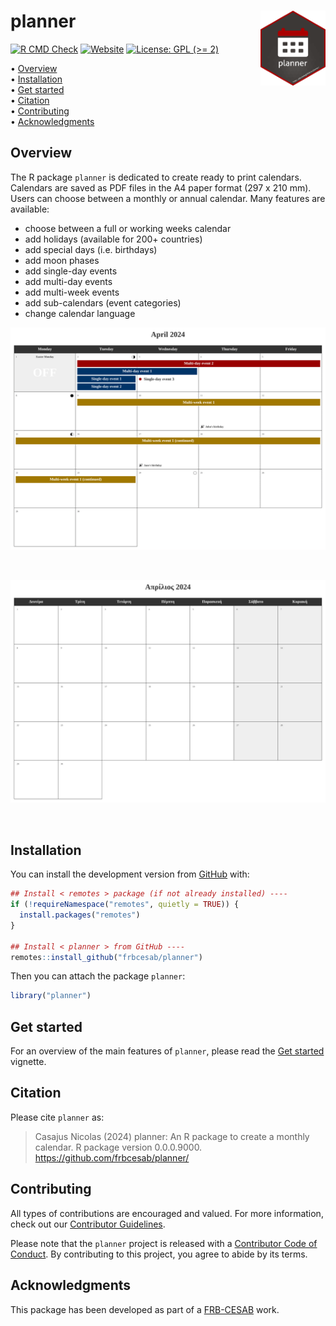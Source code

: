 
<!-- README.md is generated from README.Rmd. Please edit that file -->

# planner <img src="man/figures/logo.png" align="right" style="float:right; height:120px;"/>

<!-- badges: start -->

[![R CMD
Check](https://github.com/frbcesab/planner/actions/workflows/R-CMD-check.yaml/badge.svg)](https://github.com/frbcesab/planner/actions/workflows/R-CMD-check.yaml)
[![Website](https://github.com/frbcesab/planner/actions/workflows/pkgdown.yaml/badge.svg)](https://github.com/frbcesab/planner/actions/workflows/pkgdown.yaml)
[![License: GPL (\>=
2)](https://img.shields.io/badge/License-GPL%20%28%3E%3D%202%29-blue.svg)](https://choosealicense.com/licenses/gpl-2.0/)
<!-- badges: end -->

<p align="left">
• <a href="#overview">Overview</a><br> •
<a href="#installation">Installation</a><br> •
<a href="#get-started">Get started</a><br> •
<a href="#citation">Citation</a><br> •
<a href="#contributing">Contributing</a><br> •
<a href="#acknowledgments">Acknowledgments</a>
</p>

## Overview

The R package `planner` is dedicated to create ready to print calendars.
Calendars are saved as PDF files in the A4 paper format (297 x 210 mm).
Users can choose between a monthly or annual calendar. Many features are
available:

- choose between a full or working weeks calendar
- add holidays (available for 200+ countries)
- add special days (i.e. birthdays)
- add moon phases
- add single-day events
- add multi-day events
- add multi-week events
- add sub-calendars (event categories)
- change calendar language

![](vignettes/figures/calendar-demo-12.png)

<br/>

![](vignettes/figures/calendar-demo-14.png)

<br/>

## Installation

You can install the development version from
[GitHub](https://github.com/) with:

``` r
## Install < remotes > package (if not already installed) ----
if (!requireNamespace("remotes", quietly = TRUE)) {
  install.packages("remotes")
}

## Install < planner > from GitHub ----
remotes::install_github("frbcesab/planner")
```

Then you can attach the package `planner`:

``` r
library("planner")
```

## Get started

For an overview of the main features of `planner`, please read the [Get
started](https://frbcesab.github.io/planner/articles/planner.html)
vignette.

## Citation

Please cite `planner` as:

> Casajus Nicolas (2024) planner: An R package to create a monthly
> calendar. R package version 0.0.0.9000.
> <https://github.com/frbcesab/planner/>

## Contributing

All types of contributions are encouraged and valued. For more
information, check out our [Contributor
Guidelines](https://github.com/frbcesab/planner/blob/main/CONTRIBUTING.md).

Please note that the `planner` project is released with a [Contributor
Code of
Conduct](https://contributor-covenant.org/version/2/1/CODE_OF_CONDUCT.html).
By contributing to this project, you agree to abide by its terms.

## Acknowledgments

This package has been developed as part of a
[FRB-CESAB](https://www.fondationbiodiversite.fr/en/about-the-foundation/le-cesab/)
work.
